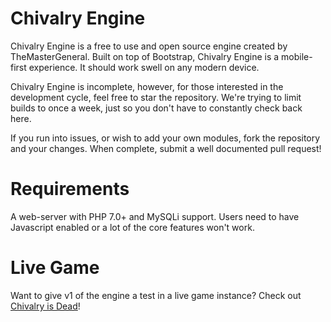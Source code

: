 # Chivalry Engine
Chivalry Engine is a free to use and open source engine created by TheMasterGeneral. Built on top of Bootstrap, Chivalry Engine is a mobile-first experience. It should work swell on any modern device.

Chivalry Engine is incomplete, however, for those interested in the development cycle, feel free to star the repository. We're trying to limit builds to once a week, just so you don't have to constantly check back here.

If you run into issues, or wish to add your own modules, fork the repository and your changes. When complete, submit a well documented pull request!

# Requirements
A web-server with PHP 7.0+ and MySQLi support. Users need to have Javascript enabled or a lot of the core features won't work.  
  
  # Live Game
Want to give v1 of the engine a test in a live game instance? Check out [Chivalry is Dead](https://chivalryisdeadgame.com)!
